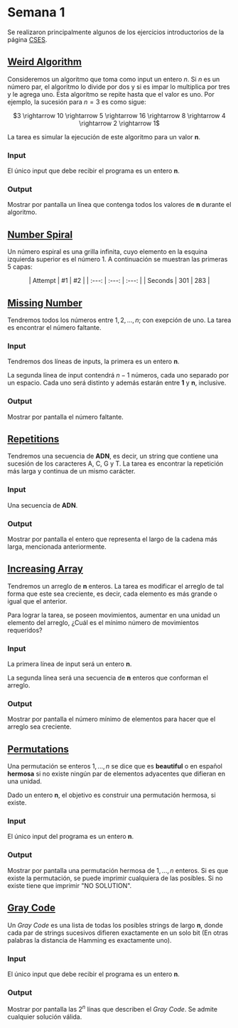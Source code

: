 # Semana 1

Se realizaron principalmente algunos de los ejercicios introductorios de la página [CSES](https://cses.fi/problemset/).

## [Weird Algorithm](https://cses.fi/problemset/task/1068)
Consideremos un algoritmo que toma como input un entero *n*. Si *n* es un número par, el algoritmo lo divide por dos y si es impar lo multiplica por tres y le agrega uno. Esta algoritmo se repite hasta que el valor es uno. Por ejemplo, la sucesión para $n = 3$ es como sigue:

<p align="center">
  $3 \rightarrow 10 \rightarrow 5 \rightarrow 16 \rightarrow 8 \rightarrow 4 \rightarrow 2 \rightarrow 1$
</p>

La tarea es simular la ejecución de este algoritmo para un valor **n**.
### Input
El único input que debe recibir el programa es un entero **n**.

### Output
Mostrar por pantalla un línea que contenga todos los valores de **n** durante el algoritmo.

## [Number Spiral](https://cses.fi/problemset/task/1071)
Un número espiral es una grilla infinita, cuyo elemento en la esquina izquierda superior es el número 1. A continuación se muestran las primeras 5 capas:

<p align="center">
| Attempt | #1    | #2    |
| :---:   | :---: | :---: |
| Seconds | 301   | 283   |
</p>

## [Missing Number](https://cses.fi/problemset/task/1083)
Tendremos todos los números entre $1,2, ..., n$; con exepción de uno. La tarea es encontrar el número faltante.

### Input
Tendremos dos líneas de inputs, la primera es un entero **n**.

La segunda línea de input contendrá $n-1$ números, cada uno separado por un espacio. Cada uno será distinto y además estarán entre **1** y **n**, inclusive.

### Output
Mostrar por pantalla el número faltante.

## [Repetitions](https://cses.fi/problemset/task/1069)
Tendremos una secuencia de **ADN**, es decir, un string que contiene una sucesión de los caracteres A, C, G y T. La tarea es encontrar la repetición más larga y continua de un mismo carácter.

### Input
Una secuencia de **ADN**.

### Output
Mostrar por pantalla el entero que representa el largo de la cadena más larga, mencionada anteriormente.

## [Increasing Array](https://cses.fi/problemset/task/1094)
Tendremos un arreglo de **n** enteros. La tarea es modificar el arreglo de tal forma que este sea creciente, es decir, cada elemento es más grande o igual que el anterior.

Para lograr la tarea, se poseen movimientos, aumentar en una unidad un elemento del arreglo, ¿Cuál es el mínimo número de movimientos requeridos?

### Input
La primera línea de input será un entero **n**.

La segunda línea será una secuencia de **n** enteros que conforman el arreglo.

### Output
Mostrar por pantalla el número mínimo de elementos para hacer que el arreglo sea creciente.

## [Permutations](https://cses.fi/problemset/task/1070)
Una permutación se enteros $1, ..., n$ se dice que es **beautiful** o en español **hermosa** si no existe ningún par de elementos adyacentes que difieran en una unidad.

Dado un entero **n**, el objetivo es construir una permutación hermosa, si existe.

### Input
El único input del programa es un entero **n**.

### Output
Mostrar por pantalla una permutación hermosa de $1, ..., n$ enteros. Si es que existe la permutación, se puede imprimir cualquiera de las posibles. Si no existe tiene que imprimir "NO SOLUTION".

## [Gray Code](https://cses.fi/problemset/task/2205)

Un *Gray Code* es una lista de todas los posibles strings de largo **n**, donde cada par de strings sucesivos difieren exactamente en un solo bit (En otras palabras la distancia de Hamming es exactamente uno).

### Input
El único input que debe recibir el programa es un entero **n**.

### Output
Mostrar por pantalla las $2^n$ línas que describen el *Gray Code*. Se admite cualquier solución válida.
